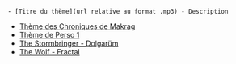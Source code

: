     - [Titre du thème](url relative au format .mp3) - Description

- [Thème des Chroniques de Makrag](/theme.mp3)
- [Thème de Perso 1](/perso1.mp3)
- [The Stormbringer - Dolgarüm](https://www.youtube.com/watch?v=AwQbx0RkZzI)
- [The Wolf - Fractal](https://www.youtube.com/watch?v=2xf3aPd2sSk)
